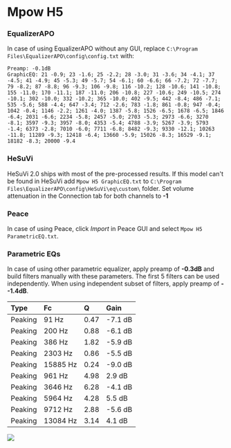 # Mpow H5

### EqualizerAPO
In case of using EqualizerAPO without any GUI, replace `C:\Program Files\EqualizerAPO\config\config.txt`
with:
```
Preamp: -0.1dB
GraphicEQ: 21 -0.9; 23 -1.6; 25 -2.2; 28 -3.0; 31 -3.6; 34 -4.1; 37 -4.5; 41 -4.9; 45 -5.3; 49 -5.7; 54 -6.1; 60 -6.6; 66 -7.2; 72 -7.7; 79 -8.2; 87 -8.8; 96 -9.3; 106 -9.8; 116 -10.2; 128 -10.6; 141 -10.8; 155 -11.0; 170 -11.1; 187 -11.0; 206 -10.8; 227 -10.6; 249 -10.5; 274 -10.1; 302 -10.0; 332 -10.2; 365 -10.0; 402 -9.5; 442 -8.4; 486 -7.1; 535 -5.6; 588 -4.4; 647 -3.4; 712 -2.6; 783 -1.8; 861 -0.8; 947 -0.4; 1042 -0.4; 1146 -2.2; 1261 -4.0; 1387 -5.8; 1526 -6.5; 1678 -6.5; 1846 -6.4; 2031 -6.6; 2234 -5.8; 2457 -5.0; 2703 -5.3; 2973 -6.6; 3270 -8.1; 3597 -9.3; 3957 -8.0; 4353 -5.4; 4788 -3.9; 5267 -3.9; 5793 -1.4; 6373 -2.8; 7010 -6.0; 7711 -6.8; 8482 -9.3; 9330 -12.1; 10263 -11.8; 11289 -9.3; 12418 -6.4; 13660 -5.9; 15026 -8.3; 16529 -9.1; 18182 -8.3; 20000 -9.4
```

### HeSuVi
HeSuVi 2.0 ships with most of the pre-processed results. If this model can't be found in HeSuVi add
`Mpow H5 GraphicEQ.txt` to `C:\Program Files\EqualizerAPO\config\HeSuVi\eq\custom\` folder.
Set volume attenuation in the Connection tab for both channels to **-1**

### Peace
In case of using Peace, click *Import* in Peace GUI and select `Mpow H5 ParametricEQ.txt`.

### Parametric EQs
In case of using other parametric equalizer, apply preamp of **-0.3dB** and build filters manually
with these parameters. The first 5 filters can be used independently.
When using independent subset of filters, apply preamp of **--1.4dB**.

| Type    | Fc       |    Q | Gain    |
|:--------|:---------|:-----|:--------|
| Peaking | 91 Hz    | 0.47 | -7.1 dB |
| Peaking | 200 Hz   | 0.88 | -6.1 dB |
| Peaking | 386 Hz   | 1.82 | -5.9 dB |
| Peaking | 2303 Hz  | 0.86 | -5.5 dB |
| Peaking | 15885 Hz | 0.24 | -9.0 dB |
| Peaking | 961 Hz   | 4.98 | 2.9 dB  |
| Peaking | 3646 Hz  | 6.28 | -4.1 dB |
| Peaking | 5964 Hz  | 4.28 | 5.5 dB  |
| Peaking | 9712 Hz  | 2.88 | -5.6 dB |
| Peaking | 13084 Hz | 3.14 | 4.1 dB  |

![](https://raw.githubusercontent.com/jaakkopasanen/AutoEq/master/results/rtings/avg/Mpow%20H5/Mpow%20H5.png)